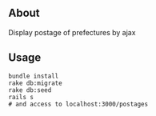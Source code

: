 ## About

Display postage of prefectures by ajax

## Usage

```
bundle install
rake db:migrate
rake db:seed
rails s
# and access to localhost:3000/postages
```
